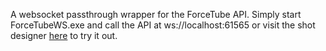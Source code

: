 A websocket passthrough wrapper for the ForceTube API. Simply start ForceTubeWS.exe and call the API at ws://localhost:61565  or visit the shot designer [here](https://dee.codes/ForceTubeWS/) to try it out.